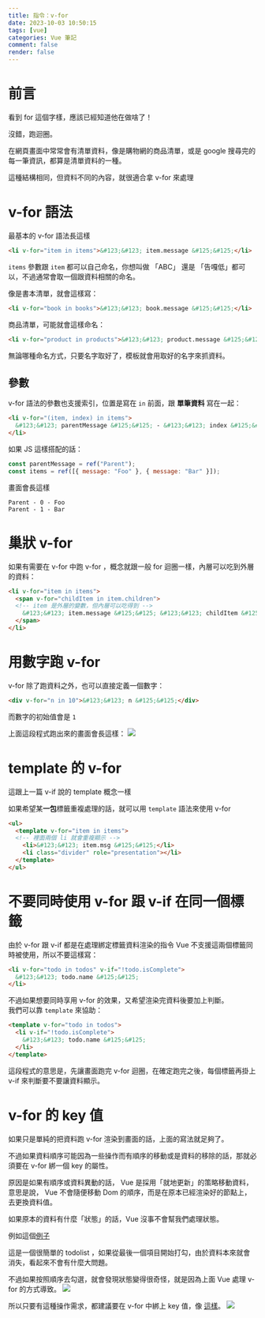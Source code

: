 ```yaml
---
title: 指令：v-for
date: 2023-10-03 10:50:15
tags: [vue]
categories: Vue 筆記
comment: false
render: false
---
```


# 前言

看到 for 這個字樣，應該已經知道他在做啥了！

沒錯，跑迴圈。

在網頁畫面中常常會有清單資料，像是購物網的商品清單，或是 google 搜尋完的每一筆資訊，都算是清單資料的一種。

這種結構相同，但資料不同的內容，就很適合拿 v-for 來處理

# v-for 語法

最基本的 v-for 語法長這樣

```html
<li v-for="item in items">&#123;&#123; item.message &#125;&#125;</li>
```

`items` 參數跟 `item` 都可以自己命名，你想叫做 「ABC」 還是 「告嘎低」都可以，不過通常會取一個跟資料相關的命名。

像是書本清單，就會這樣寫：

```html
<li v-for="book in books">&#123;&#123; book.message &#125;&#125;</li>
```

商品清單，可能就會這樣命名：

```html
<li v-for="product in products">&#123;&#123; product.message &#125;&#125;</li>
```

無論哪種命名方式，只要名字取好了，模板就會用取好的名字來抓資料。

## 參數

v-for 語法的參數也支援索引，位置是寫在 `in` 前面，跟 **單筆資料** 寫在一起：

```html
<li v-for="(item, index) in items">
  &#123;&#123; parentMessage &#125;&#125; - &#123;&#123; index &#125;&#125; - &#123;&#123; item.message &#125;&#125;
</li>
```

如果 JS 這樣搭配的話：

```js
const parentMessage = ref("Parent");
const items = ref([{ message: "Foo" }, { message: "Bar" }]);
```

畫面會長這樣

```
Parent - 0 - Foo
Parent - 1 - Bar
```

# 巢狀 v-for
如果有需要在 v-for 中跑 v-for ，概念就跟一般 for 迴圈一樣，內層可以吃到外層的資料：


```html
<li v-for="item in items">
  <span v-for="childItem in item.children">
  <!-- item 是外層的變數，但內層可以吃得到 -->
    &#123;&#123; item.message &#125;&#125; &#123;&#123; childItem &#125;&#125;
  </span>
</li>
```

# 用數字跑 v-for

v-for 除了跑資料之外，也可以直接定義一個數字：

```html
<div v-for="n in 10">&#123;&#123; n &#125;&#125;</div>
```

而數字的初始值會是 `1`

上面這段程式跑出來的畫面會長這樣：
![](https://i.imgur.com/RPAes3f.png)


# template 的 v-for

這跟上一篇 v-if 說的  template 概念一樣

如果希望某**一包**標籤重複處理的話，就可以用 `template` 語法來使用 v-for

```html
<ul>
  <template v-for="item in items">
  <!-- 裡面兩個 li 就會重複顯示 -->
    <li>&#123;&#123; item.msg &#125;&#125;</li>
    <li class="divider" role="presentation"></li>
  </template>
</ul>
```

# 不要同時使用 v-for 跟 v-if 在同一個標籤

由於 v-for 跟 v-if 都是在處理綁定標籤資料渲染的指令
Vue 不支援這兩個標籤同時被使用，所以不要這樣寫：
```html
<li v-for="todo in todos" v-if="!todo.isComplete">
  &#123;&#123; todo.name &#125;&#125;
</li>
```


不過如果想要同時享用 v-for 的效果，又希望渲染完資料後要加上判斷。   
我們可以靠 `template` 來協助：

```html
<template v-for="todo in todos">
  <li v-if="!todo.isComplete">
    &#123;&#123; todo.name &#125;&#125;
  </li>
</template>
```

這段程式的意思是，先讓畫面跑完 v-for 迴圈，在確定跑完之後，每個標籤再掛上 v-if 來判斷要不要讓資料顯示。


# v-for 的 key 值
如果只是單純的把資料跑 v-for 渲染到畫面的話，上面的寫法就足夠了。

不過如果資料順序可能因為一些操作而有順序的移動或是資料的移除的話，那就必須要在 v-for 綁一個 key 的屬性。

原因是如果有順序或資料異動的話， Vue 是採用「就地更新」的策略移動資料，意思是說， Vue 不會隨便移動 Dom 的順序，而是在原本已經渲染好的節點上，去更換資料值。

如果原本的資料有什麼「狀態」的話，Vue 沒事不會幫我們處理狀態。

例如這個[例子](https://jsfiddle.net/imall/q6btwn4a/45/)

這是一個很簡單的 todolist ，如果從最後一個項目開始打勾，由於資料本來就會消失，看起來不會有什麼大問題。

不過如果按照順序去勾選，就會發現狀態變得很奇怪，就是因為上面 Vue 處理 v-for 的方式導致。
![](https://i.imgur.com/g2xuhUh.png)

所以只要有這種操作需求，都建議要在 v-for 中綁上 key 值，像 [這樣](https://jsfiddle.net/imall/q6btwn4a/50/)。
![](https://i.imgur.com/mtBtOEJ.png)